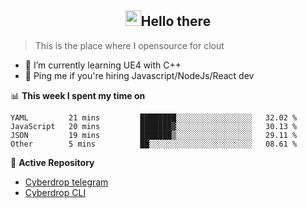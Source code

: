 <h2 align="center"><img src="https://camo.githubusercontent.com/2019d90b5d6b109833b6e130852e36fce013bb14/68747470733a2f2f63756c746f667468657061727479706172726f742e636f6d2f706172726f74732f68642f6c6170746f705f706172726f742e676966" width="25px">Hello there</h2>


> This is the place where I opensource for clout

- 🌱 I’m currently learning UE4 with C++
- 💬 Ping me if you're hiring Javascript/NodeJs/React dev

📊 **This week I spent my time on**
<!--START_SECTION:waka-->
```text
YAML         21 mins         ████████░░░░░░░░░░░░░░░░░   32.02 % 
JavaScript   20 mins         ███████▓░░░░░░░░░░░░░░░░░   30.13 % 
JSON         19 mins         ███████▒░░░░░░░░░░░░░░░░░   29.11 % 
Other        5 mins          ██░░░░░░░░░░░░░░░░░░░░░░░   08.61 % 
```
<!--END_SECTION:waka-->

📕 **Active Repository**
- [Cyberdrop telegram](https://github.com/izqalan/Cyberdrop-Telegram)
- [Cyberdrop CLI](https://github.com/izqalan/Cyberdrop-cli)

